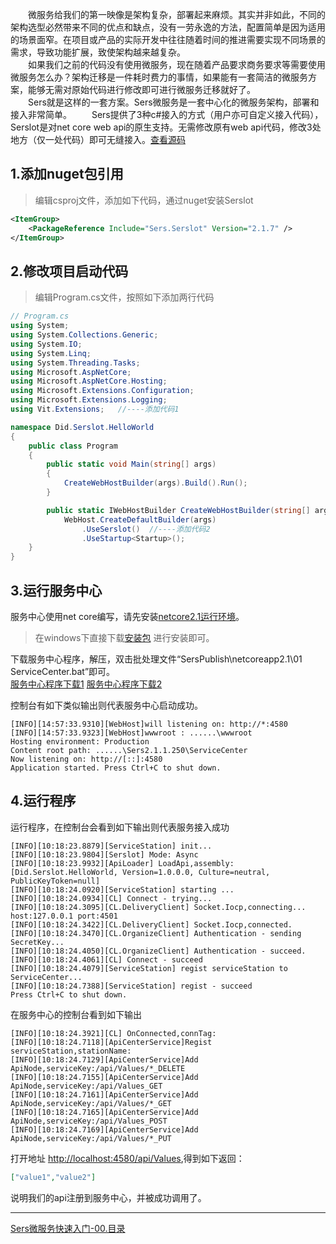 　　微服务给我们的第一映像是架构复杂，部署起来麻烦。其实并非如此，不同的架构选型必然带来不同的优点和缺点，没有一劳永逸的方法，配置简单是因为适用的场景面窄。在项目或产品的实际开发中往往随着时间的推进需要实现不同场景的需求，导致功能扩展，致使架构越来越复杂。  
　　如果我们之前的代码没有使用微服务，现在随着产品要求商务要求等需要使用微服务怎么办？架构迁移是一件耗时费力的事情，如果能有一套简洁的微服务方案，能够无需对原始代码进行修改即可进行微服务迁移就好了。  
　　Sers就是这样的一套方案。Sers微服务是一套中心化的微服务架构，部署和接入非常简单。
　　Sers提供了3种c#接入的方式（用户亦可自定义接入代码），Serslot是对net core web api的原生支持。无需修改原有web api代码，修改3处地方（仅一处代码）即可无缝接入。[查看源码](https://github.com/serset/doc/tree/master/code/Serslot/Did.Serslot.HelloWorld)

## 1.添加nuget包引用
>编辑csproj文件，添加如下代码，通过nuget安装Serslot

```xml
<ItemGroup>
	<PackageReference Include="Sers.Serslot" Version="2.1.7" />
</ItemGroup>
```

## 2.修改项目启动代码
>编辑Program.cs文件，按照如下添加两行代码

```csharp
// Program.cs
using System;
using System.Collections.Generic;
using System.IO;
using System.Linq;
using System.Threading.Tasks;
using Microsoft.AspNetCore;
using Microsoft.AspNetCore.Hosting;
using Microsoft.Extensions.Configuration;
using Microsoft.Extensions.Logging;
using Vit.Extensions;   //----添加代码1

namespace Did.Serslot.HelloWorld
{
    public class Program
    {
        public static void Main(string[] args)
        {
            CreateWebHostBuilder(args).Build().Run();
        }

        public static IWebHostBuilder CreateWebHostBuilder(string[] args) =>
            WebHost.CreateDefaultBuilder(args)
                .UseSerslot()  //----添加代码2
                .UseStartup<Startup>();
    }
}

```

## 3.运行服务中心
服务中心使用net core编写，请先安装[netcore2.1运行环境](https://dotnet.microsoft.com/download/dotnet/2.1)。
>在windows下直接下载[安装包](https://download.visualstudio.microsoft.com/download/pr/0d291e03-45d3-441e-8368-9e4b9ab183b4/b93203d22edecfcb17b6b479b54491df/dotnet-sdk-2.1.816-win-x64.exe) 进行安装即可。

下载服务中心程序，解压，双击批处理文件“SersPublish\netcoreapp2.1\01 ServiceCenter.bat”即可。  
 [服务中心程序下载1](https://github.com/serset/Sers/releases/download/2.1.7/Sers-2.1.7.zip) [服务中心程序下载2](https://serset.github.io/release/file/Sers/2.1.7/Sers-2.1.7.zip)  

控制台有如下类似输出则代表服务中心启动成功。
```
[INFO][14:57:33.9310][WebHost]will listening on: http://*:4580
[INFO][14:57:33.9323][WebHost]wwwroot : ......\wwwroot
Hosting environment: Production
Content root path: ......\Sers2.1.1.250\ServiceCenter
Now listening on: http://[::]:4580
Application started. Press Ctrl+C to shut down.
```

 ## 4.运行程序 
 运行程序，在控制台会看到如下输出则代表服务接入成功
```
[INFO][10:18:23.8879][ServiceStation] init...
[INFO][10:18:23.9804][Serslot] Mode: Async
[INFO][10:18:23.9932][ApiLoader] LoadApi,assembly:[Did.Serslot.HelloWorld, Version=1.0.0.0, Culture=neutral, PublicKeyToken=null]
[INFO][10:18:24.0920][ServiceStation] starting ...
[INFO][10:18:24.0934][CL] Connect - trying...
[INFO][10:18:24.3095][CL.DeliveryClient] Socket.Iocp,connecting... host:127.0.0.1 port:4501
[INFO][10:18:24.3422][CL.DeliveryClient] Socket.Iocp,connected.
[INFO][10:18:24.3470][CL.OrganizeClient] Authentication - sending SecretKey...
[INFO][10:18:24.4050][CL.OrganizeClient] Authentication - succeed.
[INFO][10:18:24.4061][CL] Connect - succeed
[INFO][10:18:24.4079][ServiceStation] regist serviceStation to ServiceCenter...
[INFO][10:18:24.7388][ServiceStation] regist - succeed
Press Ctrl+C to shut down.
```

在服务中心的控制台看到如下输出 
 ```
[INFO][10:18:24.3921][CL] OnConnected,connTag:
[INFO][10:18:24.7118][ApiCenterService]Regist serviceStation,stationName:
[INFO][10:18:24.7129][ApiCenterService]Add ApiNode,serviceKey:/api/Values/*_DELETE
[INFO][10:18:24.7155][ApiCenterService]Add ApiNode,serviceKey:/api/Values_GET
[INFO][10:18:24.7161][ApiCenterService]Add ApiNode,serviceKey:/api/Values/*_GET
[INFO][10:18:24.7165][ApiCenterService]Add ApiNode,serviceKey:/api/Values_POST
[INFO][10:18:24.7169][ApiCenterService]Add ApiNode,serviceKey:/api/Values/*_PUT
```
 
 打开地址 <http://localhost:4580/api/Values>,得到如下返回：
 ```json
["value1","value2"]
```
 说明我们的api注册到服务中心，并被成功调用了。
 

---
[Sers微服务快速入门-00.目录](https://serset.github.io?doc/md/Sers微服务快速入门/README.md "Sers微服务快速入门-00.目录")






 